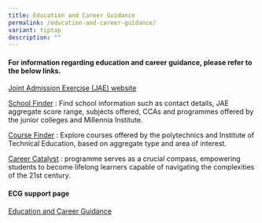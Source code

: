 ```yaml
---
title: Education and Career Guidance
permalink: /education-and-career-guidance/
variant: tiptap
description: ""
---
```

<h4>For information regarding education and career guidance, please refer to the below links.</h4>
<p><a href="https://www.moe.gov.sg/jae" rel="noopener noreferrer nofollow" target="_blank"><u>Joint Admission Exercise (JAE) website</u></a>
</p>
<p><a href="https://www.moe.gov.sg/schoolfinder" rel="noopener noreferrer nofollow" target="_blank"><u>School Finder</u></a> :
Find school information such as contact details, JAE aggregate score range,
subjects offered, CCAs and programmes offered by the junior colleges and
Millennia Institute.</p>
<p><a href="http://www.moe.gov.sg/coursefinder" rel="noopener noreferrer nofollow" target="_blank"><u>Course Finder</u></a> :
Explore courses offered by the polytechnics and Institute of Technical
Education, based on aggregate type and area of interest.</p>
<p><a href="https://www.guangyangsec.moe.edu.sg/files/ECG_Career_Catalyst_Programme.pdf" rel="noopener nofollow" target="_blank"><u>Career Catalyst</u></a> :
programme serves as a crucial compass, empowering students to become lifelong
learners capable of navigating the complexities of the 21st century.</p>
<h4>ECG support page</h4>
<p><a href="https://sites.google.com/view/gyss-ecg-bytes-httpsgo-gov-sgg/eae" rel="noopener noreferrer nofollow" target="_blank"><u>Education and Career Guidance</u></a>
</p>